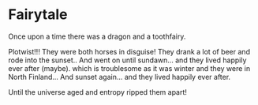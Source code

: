 # Fairytale

Once upon a time there was a dragon and a toothfairy.

Plotwist!!! They were both horses in disguise!
They drank a lot of beer and rode into the sunset..
And went on until sundawn...
and they lived happily ever after (maybe).
which is troublesome as it was winter and they were in North Finland...
And sunset again...
and they lived happily ever after.


Until the universe aged and entropy ripped them apart!
